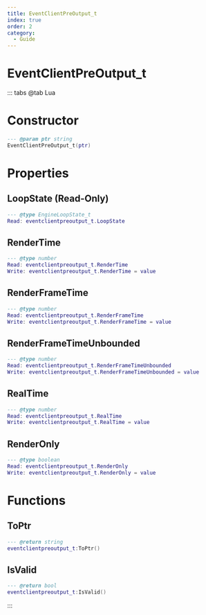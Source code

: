```yaml
---
title: EventClientPreOutput_t
index: true
order: 2
category:
  - Guide
---
```


# EventClientPreOutput_t

::: tabs
@tab Lua
# Constructor
```lua
--- @param ptr string
EventClientPreOutput_t(ptr)
```
# Properties
## LoopState (Read-Only)
```lua
--- @type EngineLoopState_t
Read: eventclientpreoutput_t.LoopState
```
## RenderTime 
```lua
--- @type number
Read: eventclientpreoutput_t.RenderTime
Write: eventclientpreoutput_t.RenderTime = value
```
## RenderFrameTime 
```lua
--- @type number
Read: eventclientpreoutput_t.RenderFrameTime
Write: eventclientpreoutput_t.RenderFrameTime = value
```
## RenderFrameTimeUnbounded 
```lua
--- @type number
Read: eventclientpreoutput_t.RenderFrameTimeUnbounded
Write: eventclientpreoutput_t.RenderFrameTimeUnbounded = value
```
## RealTime 
```lua
--- @type number
Read: eventclientpreoutput_t.RealTime
Write: eventclientpreoutput_t.RealTime = value
```
## RenderOnly 
```lua
--- @type boolean
Read: eventclientpreoutput_t.RenderOnly
Write: eventclientpreoutput_t.RenderOnly = value
```
# Functions
## ToPtr
```lua
--- @return string
eventclientpreoutput_t:ToPtr()
```
## IsValid
```lua
--- @return bool
eventclientpreoutput_t:IsValid()
```

:::